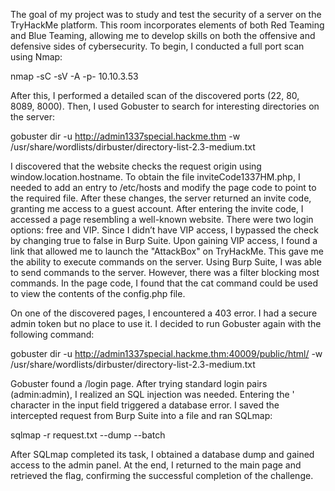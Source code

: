 The goal of my project was to study and test the security of a server on the TryHackMe platform. This room incorporates elements of both Red Teaming and Blue Teaming, allowing me to develop skills on both the offensive and defensive sides of cybersecurity. To begin, I conducted a full port scan using Nmap:

nmap -sC -sV -A -p- 10.10.3.53

After this, I performed a detailed scan of the discovered ports (22, 80, 8089, 8000). Then, I used Gobuster to search for interesting directories on the server:

gobuster dir -u http://admin1337special.hackme.thm -w /usr/share/wordlists/dirbuster/directory-list-2.3-medium.txt

I discovered that the website checks the request origin using window.location.hostname. To obtain the file inviteCode1337HM.php, I needed to add an entry to /etc/hosts and modify the page code to point to the required file. After these changes, the server returned an invite code, granting me access to a guest account. After entering the invite code, I accessed a page resembling a well-known website. There were two login options: free and VIP. Since I didn’t have VIP access, I bypassed the check by changing true to false in Burp Suite. Upon gaining VIP access, I found a link that allowed me to launch the "AttackBox" on TryHackMe. This gave me the ability to execute commands on the server. Using Burp Suite, I was able to send commands to the server. However, there was a filter blocking most commands. In the page code, I found that the cat command could be used to view the contents of the config.php file.

On one of the discovered pages, I encountered a 403 error. I had a secure admin token but no place to use it. I decided to run Gobuster again with the following command:

gobuster dir -u http://admin1337special.hackme.thm:40009/public/html/ -w /usr/share/wordlists/dirbuster/directory-list-2.3-medium.txt

Gobuster found a /login page. After trying standard login pairs (admin:admin), I realized an SQL injection was needed. Entering the ' character in the input field triggered a database error. I saved the intercepted request from Burp Suite into a file and ran SQLmap:

sqlmap -r request.txt --dump --batch

After SQLmap completed its task, I obtained a database dump and gained access to the admin panel. At the end, I returned to the main page and retrieved the flag, confirming the successful completion of the challenge.

